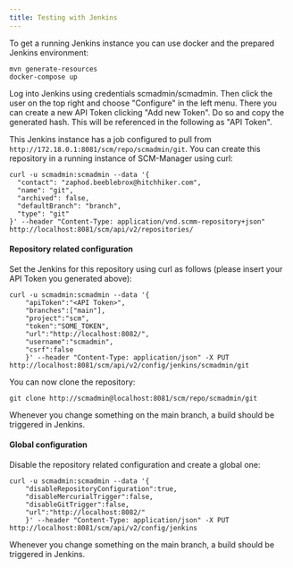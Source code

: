 ```yaml
---
title: Testing with Jenkins
---
```


To get a running Jenkins instance you can use docker and the prepared Jenkins environment:

```
mvn generate-resources
docker-compose up
```

Log into Jenkins using credentials scmadmin/scmadmin. 
Then click the user on the top right and choose "Configure" in the left menu. 
There you can create a new API Token clicking "Add new Token". 
Do so and copy the generated hash. 
This will be referenced in the following as "API Token".

This Jenkins instance has a job configured to pull from `http://172.18.0.1:8081/scm/repo/scmadmin/git`. 
You can create this repository in a running instance of SCM-Manager using curl:

```
curl -u scmadmin:scmadmin --data '{
  "contact": "zaphod.beeblebrox@hitchhiker.com",
  "name": "git",
  "archived": false,
  "defaultBranch": "branch",
  "type": "git"
}' --header "Content-Type: application/vnd.scmm-repository+json" http://localhost:8081/scm/api/v2/repositories/
```

#### Repository related configuration

Set the Jenkins for this repository using curl as follows (please insert your API Token you generated above):

```
curl -u scmadmin:scmadmin --data '{
    "apiToken":"<API Token>",
    "branches":["main"],
    "project":"scm",
    "token":"SOME_TOKEN",
    "url":"http://localhost:8082/",
    "username":"scmadmin",
    "csrf":false
    }' --header "Content-Type: application/json" -X PUT http://localhost:8081/scm/api/v2/config/jenkins/scmadmin/git
```

You can now clone the repository:

```
git clone http://scmadmin@localhost:8081/scm/repo/scmadmin/git
```

Whenever you change something on the main branch, a build should be triggered in Jenkins.

#### Global configuration

Disable the repository related configuration and create a global one:

```
curl -u scmadmin:scmadmin --data '{
    "disableRepositoryConfiguration":true,
    "disableMercurialTrigger":false,
    "disableGitTrigger":false,
    "url":"http://localhost:8082/"
    }' --header "Content-Type: application/json" -X PUT http://localhost:8081/scm/api/v2/config/jenkins
```

Whenever you change something on the main branch, a build should be triggered in Jenkins.
